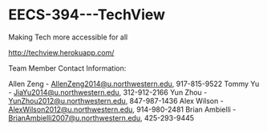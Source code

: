 EECS-394---TechView
===================

Making Tech more accessible for all

http://techview.herokuapp.com/


Team Member Contact Information:

Allen Zeng - AllenZeng2014@u.northwestern.edu, 917-815-9522
Tommy Yu - JiaYu2014@u.northwestern.edu, 312-912-2166
Yun Zhou - YunZhou2012@u.northwestern.edu, 847-987-1436
Alex Wilson - AlexWilson2012@u.northwestern.edu, 914-980-2481
Brian Ambielli - BrianAmbielli2007@u.northwestern.edu, 425-293-9445 
